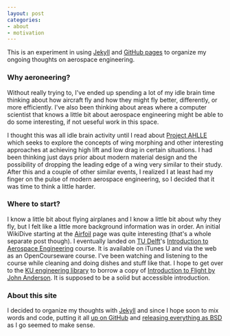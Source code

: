 ```yaml
---
layout: post
categories:
- about
- motivation
---
```


This is an experiment in using [Jekyll](https://github.com/mojombo/jekyll) and [GitHub pages](http://pages.github.com/) to organize my ongoing thoughts on aerospace engineering.

### Why aeroneering?

Without really trying to, I've ended up spending a lot of my idle brain time thinking about how aircraft fly and how they might fly better, differently, or more efficiently.  I've also been thinking about areas where a computer scientist that knows a little bit about aerospace engineering might be able to do some interesting, if not ueseful work in this space.

I thought this was all idle brain activity until I read about [Project AHLLE](http://www.nasa.gov/topics/aeronautics/features/ahlle_lift_drag.html) which seeks to explore the concepts of wing morphing and other interesting approaches at achieving high lift and low drag in certain situations.  I had been thinking just days prior about modern material design and the possibility of dropping the leading edge of a wing very similar to their study.  After this and a couple of other similar events, I realized I at least had my finger on the pulse of modern aerospace engineering, so I decided that it was time to think a little harder.

### Where to start?

I know a little bit about flying airplanes and I know a little bit about why they fly, but I felt like a little more background information was in order.  An initial WikiDive starting at the [Airfoil](http://en.wikipedia.org/wiki/Airfoil) page was quite interesting (that's a whole separate post though).  I eventually landed on [TU Delft](http://tudelft.nl/)'s [Introduction to Aerospace Engineering](http://ocw.tudelft.nl/courses/aerospace-engineering/introduction-to-aerospace-engineering-i/course-home/) course.  It is available on iTunes U and via the web as an OpenCourseware course.  I've been watching and listening to the course while cleaning and doing dishes and stuff like that.  I hope to get over to the [KU engineering library](http://www.lib.ku.edu/englib/) to borrow a copy of [Introduction to Flight by John Anderson](http://www.amazon.com/gp/product/0073380245/ref=as_li_qf_sp_asin_il_tl?ie=UTF8&camp=1789&creative=9325&creativeASIN=0073380245&linkCode=as2&tag=postneo-20).  It is supposed to be a solid but accessible introduction.

### About this site

I decided to organize my thoughts with [Jekyll](https://github.com/mojombo/jekyll) and since I hope soon to mix words and code, putting it all [up on GitHub](https://github.com/aeroneering/aeroneering.github.com) and [releasing everything as BSD](https://github.com/aeroneering/aeroneering.github.com/blob/master/LICENSE) as I go seemed to make sense.